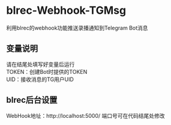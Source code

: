 # blrec-Webhook-TGMsg
利用blrec的webhook功能推送录播通知到Telegram Bot消息
## 变量说明
请在结尾处填写好变量后运行<br>
TOKEN：创建Bot时提供的TOKEN<br>
UID：接收消息的TG用户UID
## blrec后台设置
WebHook地址：http://localhost:5000/
端口号可在代码结尾处修改

